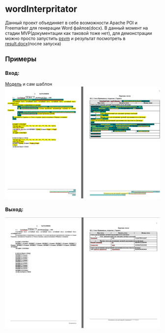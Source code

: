 # wordInterpritator
Данный проект объединяет в себе возможности Apache POI и Freemarker для генерации Word файлов(docx).
В данный момент на стадии MVP(документации как таковой тоже нет), для демонстрации можно просто запустить [psvm](src/main/java/com/sbrf/idrisov/interpritator/Main.java) и результат посмотреть в [result.docx](src/main/resources/result.docx)(после запуска)

## Примеры
### Вход:
[Модель](src/main/resources/forExample.xml)
и сам шаблон
![img.png](img.png)
### Выход:
![img_1.png](img_1.png)